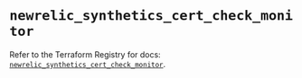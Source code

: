 # `newrelic_synthetics_cert_check_monitor`

Refer to the Terraform Registry for docs: [`newrelic_synthetics_cert_check_monitor`](https://registry.terraform.io/providers/newrelic/newrelic/3.62.0/docs/resources/synthetics_cert_check_monitor).
